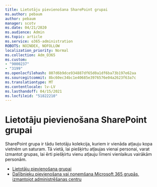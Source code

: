 ```yaml
---
title: Lietotāju pievienošana SharePoint grupai
ms.author: pebaum
author: pebaum
manager: scotv
ms.date: 04/21/2020
ms.audience: Admin
ms.topic: article
ms.service: o365-administration
ROBOTS: NOINDEX, NOFOLLOW
localization_priority: Normal
ms.collection: Adm_O365
ms.custom:
- "9000237"
- "3199"
ms.openlocfilehash: 807d6b9dce934887df65d0a1df6ba73b197e62aa
ms.sourcegitcommit: 8bc60ec34bc1e40685e3976576e04a2623f63a7c
ms.translationtype: MT
ms.contentlocale: lv-LV
ms.lasthandoff: 04/15/2021
ms.locfileid: "51822210"
---
```

# <a name="add-users-to-a-sharepoint-group"></a>Lietotāju pievienošana SharePoint grupai

SharePoint grupa ir tādu lietotāju kolekcija, kuriem ir vienāda atļauju kopa vietnēm un saturam. Tā vietā, lai piešķirtu atļaujas vienai personai, varat izmantot grupas, lai ērti piešķirtu vienu atļauju līmeni vienlaikus vairākām personām.

- [Lietotāju pievienošana grupai](https://docs.microsoft.com/sharepoint/customize-sharepoint-site-permissions#add-users-to-a-group)
- [Dalībnieku pievienošana vai noņemšana Microsoft 365 grupās, izmantojot administrēšanas centru](https://docs.microsoft.com/microsoft-365/admin/create-groups/add-or-remove-members-from-groups)
